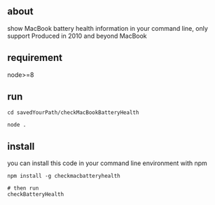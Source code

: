 about
----------------

show MacBook battery health information in your command line,
only support Produced in 2010 and beyond MacBook

requirement
---------------

node>=8

run
---------------
```shell
cd savedYourPath/checkMacBookBatteryHealth

node .
```

install 
---------------

you can install this code in your command line environment with npm

```shell
npm install -g checkmacbatteryhealth

# then run
checkBatteryHealth

```

